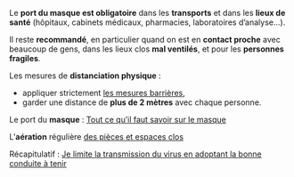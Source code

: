 <div class="conseil">

Le **port du masque est obligatoire** dans les **transports** et dans les **lieux de santé** (hôpitaux, cabinets médicaux, pharmacies, laboratoires d’analyse…).

Il reste **recommandé**, en particulier quand on est en **contact proche** avec beaucoup de gens, dans les lieux clos **mal ventilés**, et pour les **personnes fragiles**.
</div>

Les mesures de **distanciation physique** :

* appliquer strictement [les mesures barrières](https://solidarites-sante.gouv.fr/IMG/pdf/affiche_gestes_barriere.pdf),
* garder une distance de **plus de 2 mètres** avec chaque personne.

Le port du **masque** : [Tout ce qu’il faut savoir sur le masque](https://solidarites-sante.gouv.fr/IMG/pdf/bien_utiliser_son_masque-a3.pdf)

L’**aération** régulière [des pièces et espaces clos](https://solidarites-sante.gouv.fr/IMG/pdf/fiche_covid-19-_aeration-ventilation-climatisation-chauffage_juil_21.pdf)

Récapitulatif : [Je limite la transmission du virus en adoptant la bonne conduite à tenir](https://www.santepubliquefrance.fr/content/download/422317/document_file/496959_spf00003701.pdf)
